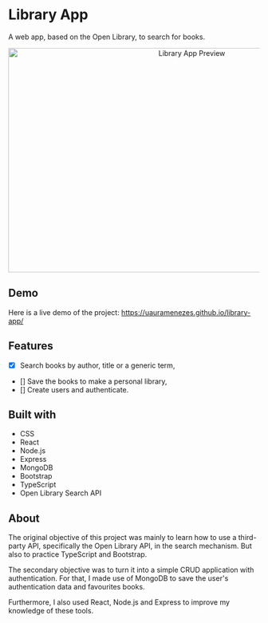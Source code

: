 # Library App
A web app, based on the Open Library, to search for books.

<p align="center">
    <img alt="Library App Preview" src="./images/library-app.gif" width="720px" height="450px" />
</p>

## Demo
Here is a live demo of the project: https://uauramenezes.github.io/library-app/

## Features
- [x] Search books by author, title or a generic term,
- [] Save the books to make a personal library,
- [] Create users and authenticate.

## Built with
* CSS
* React
* Node.js
* Express
* MongoDB
* Bootstrap
* TypeScript
* Open Library Search API

## About
The original objective of this project was mainly to learn how to use a third-party API, specifically the Open Library API, in the search mechanism. But also to practice TypeScript and Bootstrap.

The secondary objective was to turn it into a simple CRUD application with authentication. For that, I made use of MongoDB to save the user's authentication data and favourites books. 

Furthermore, I also used React, Node.js and Express to improve my knowledge of these tools.
